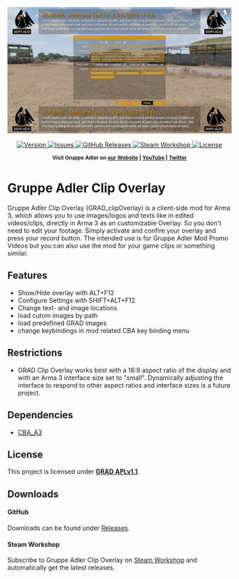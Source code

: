 <p align="center">
    <img src="https://github.com/gruppe-adler/grad_clipOverlay/raw/master/screenshots/config_menu.jpg" width="1024">
</p>

<p align="center">
    <a href="https://github.com/gruppe-adler/grad_clipOverlay/releases/latest">
        <img src="https://img.shields.io/github/release/gruppe-adler/grad_clipOverlay.svg?style=flat-square" alt="Version">
    </a>
    <a href="https://github.com/gruppe-adler/grad_clipOverlay/issues">
        <img src="https://img.shields.io/github/issues-raw/gruppe-adler/grad_clipOverlay.svg?style=flat-square&label=Issues" alt="Issues">
    </a>
    <a href="https://github.com/gruppe-adler/grad_clipOverlay/releases">
        <img src="https://img.shields.io/github/downloads/gruppe-adler/grad_clipOverlay/total.svg?style=flat-square&label=Downloads" alt="GitHub Releases">
    </a>
    <a href="https://steamcommunity.com/sharedfiles/filedetails/?id=2497499215">
        <img src="https://img.shields.io/badge/Steam-Workshop-1B2838.svg?style=flat-square" alt="Steam Workshop">
    </a>
    <a href="https://github.com/gruppe-adler/grad_clipOverlay/blob/master/LICENSE">
        <img src="https://img.shields.io/badge/License-GRAD_APLv1.1-red.svg?style=flat-square" alt="License">
    </a>
</p>

<p align="center">
    <sup><strong>Visit Gruppe Adler on <a href="https://www.gruppe-adler.de/">our Website</a> | <a
    href="https://www.youtube.com/user/gruppeadler">YouTube</a> | <a href="https://twitter.com/Gruppe_Adler">Twitter</a></strong></sup>
</p>

# Gruppe Adler Clip Overlay
Gruppe Adler Clip Overlay (GRAD_clipOverlay) is a client-side mod for Arma 3, which allows you to use images/logos and texts like in edited videos/clips, directly in Arma 3 as an customizable Overlay. So you don't need to edit your footage. Simply activate and confire your overlay and press your record button. The intended use is for Gruppe Adler Mod Promo Videos but you can also use the mod for your game clips or something similar.

## Features
- Show/Hide overlay with ALT+F12
- Configure Settings with SHIFT+ALT+F12
- Change text- and image locations
- load cutom images by path
- load predefined GRAD images
- change keybindings in mod related CBA key binding menu

## Restrictions
- GRAD Clip Overlay works best with a 16:9 aspect ratio of the display and with an Arma 3 interface size set to "small". Dynamically adjusting the interface to respond to other aspect ratios and interface sizes is a future project.

## Dependencies
- [CBA_A3](https://github.com/CBATeam/CBA_A3)
 
## License
This project is licensed under [**GRAD APLv1.1**](https://github.com/gruppe-adler/grad_clipOverlay/blob/master/LICENSE).  

## Downloads
#### GitHub 
Downloads can be found under [Releases](https://github.com/gruppe-adler/grad_clipOverlay/releases).

#### Steam Workshop
Subscribe to Gruppe Adler Clip Overlay on [Steam Workshop](https://steamcommunity.com/sharedfiles/filedetails/?id=) and automatically get the latest releases.
